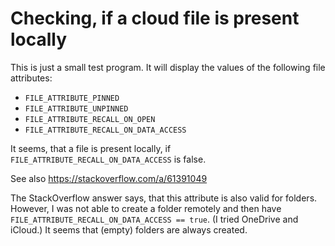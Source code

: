 # Checking, if a cloud file is present locally

This is just a small test program.
It will display the values of the following file attributes:
- `FILE_ATTRIBUTE_PINNED`
- `FILE_ATTRIBUTE_UNPINNED`
- `FILE_ATTRIBUTE_RECALL_ON_OPEN`
- `FILE_ATTRIBUTE_RECALL_ON_DATA_ACCESS`

It seems, that a file is present locally, if `FILE_ATTRIBUTE_RECALL_ON_DATA_ACCESS` is false.

See also https://stackoverflow.com/a/61391049

The StackOverflow answer says, that this attribute is also valid for folders. However, I was not able to create a folder remotely and then have `FILE_ATTRIBUTE_RECALL_ON_DATA_ACCESS == true`. (I tried OneDrive and iCloud.) It seems that (empty) folders are always created.

